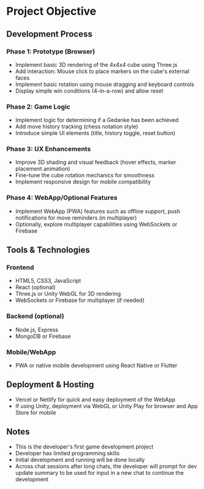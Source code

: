 # Project Objective


## Development Process

### Phase 1: Prototype (Browser)
- Implement basic 3D rendering of the 4x4x4 cube using Three.js
- Add interaction: Mouse click to place markers on the cube's external faces
- Implement basic rotation using mouse dragging and keyboard controls
- Display simple win conditions (4-in-a-row) and allow reset

### Phase 2: Game Logic
- Implement logic for determining if a Gedanke has been achieved
- Add move history tracking (chess notation style)
- Introduce simple UI elements (title, history toggle, reset button)

### Phase 3: UX Enhancements
- Improve 3D shading and visual feedback (hover effects, marker placement animation)
- Fine-tune the cube rotation mechanics for smoothness
- Implement responsive design for mobile compatibility

### Phase 4: WebApp/Optional Features
- Implement WebApp (PWA) features such as offline support, push notifications for move reminders (in multiplayer)
- Optionally, explore multiplayer capabilities using WebSockets or Firebase

## Tools & Technologies

### Frontend
- HTML5, CSS3, JavaScript
- React (optional)
- Three.js or Unity WebGL for 3D rendering
- WebSockets or Firebase for multiplayer (if needed)

### Backend (optional)
- Node.js, Express
- MongoDB or Firebase

### Mobile/WebApp
- PWA or native mobile development using React Native or Flutter

## Deployment & Hosting
- Vercel or Netlify for quick and easy deployment of the WebApp
- If using Unity, deployment via WebGL or Unity Play for browser and App Store for mobile

## Notes
- This is the developer's first game development project
- Developer has limited programming skills
- Initial development and running will be done locally
- Across chat sessions after long chats, the developer will prompt for dev update summary to be used for input in a new chat to continue the development